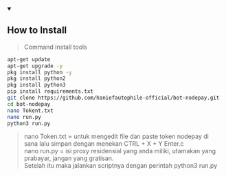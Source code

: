 <details open>
  <summary><strong><h2>How to Install</h2></strong></summary>
  
> Command install tools
  
```bash
apt-get update
apt-get upgrade -y
pkg install python -y
pkg install python2
pkg install python3
pip install requirements.txt
git clone https://github.com/haniefautophile-official/bot-nodepay.git
cd bot-nodepay
nano Tokent.txt
nano run.py
python3 run.py
```
> nano Token.txt = untuk mengedit file dan paste token nodepay di sana lalu simpan dengan menekan CTRL + X + Y Enter.c<br>
> nano run.py = isi proxy residensial yang anda miliki, utamakan yang prabayar, jangan yang gratisan.<br>
> Setelah itu maka jalankan scriptnya dengan perintah python3 run.py

</details>
